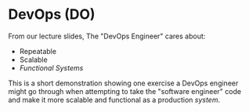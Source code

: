 # DevOps (DO)

From our lecture slides, The "DevOps Engineer" cares about:

* Repeatable
* Scalable
* _Functional Systems_

This is a short demonstration showing one exercise a DevOps engineer
might go through when attempting to take the "software engineer" code
and make it more scalable and functional as a production _system_. 

